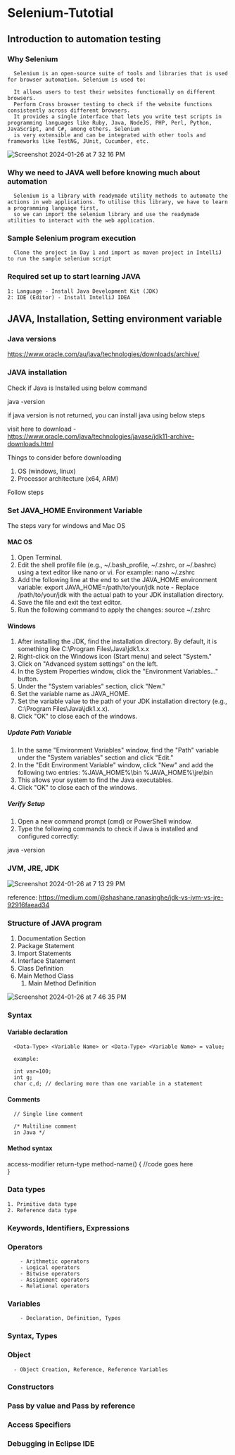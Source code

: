 # Selenium-Tutotial
## Introduction to automation testing
### Why Selenium 

      Selenium is an open-source suite of tools and libraries that is used for browser automation. Selenium is used to:
      
      It allows users to test their websites functionally on different browsers. 
      Perform Cross browser testing to check if the website functions consistently across different browsers. 
      It provides a single interface that lets you write test scripts in programming languages like Ruby, Java, NodeJS, PHP, Perl, Python, JavaScript, and C#, among others. Selenium 
      is very extensible and can be integrated with other tools and frameworks like TestNG, JUnit, Cucumber, etc.

![Screenshot 2024-01-26 at 7 32 16 PM](https://github.com/naditraining/Selenium-Tutotial/assets/157560787/7e8a3173-34dc-4bfc-b188-1f22eebd9978)

### Why we need to JAVA well before knowing much about automation

      Selenium is a library with readymade utility methods to automate the actions in web applications. To utilise this library, we have to learn a programming language first,
      so we can import the selenium library and use the readymade utilities to interact with the web application.
      

### Sample Selenium program execution

      Clone the project in Day 1 and import as maven project in IntelliJ to run the sample selenium script

### Required set up to start learning JAVA
    1: Language - Install Java Development Kit (JDK)
    2: IDE (Editor) - Install IntelliJ IDEA

## JAVA, Installation, Setting environment variable
### Java versions

https://www.oracle.com/au/java/technologies/downloads/archive/


### JAVA installation

Check if Java is Installed using below command

java -version

if java version is not returned, you can install java using below steps

visit here to download - https://www.oracle.com/java/technologies/javase/jdk11-archive-downloads.html

Things to consider before downloading
1. OS (windows, linux)
2. Processor architecture (x64, ARM)

Follow steps 
### Set JAVA_HOME Environment Variable
The steps vary for windows and Mac OS 
#### MAC OS 
1. Open Terminal.
2. Edit the shell profile file (e.g., ~/.bash_profile, ~/.zshrc, or ~/.bashrc) using a text editor like nano or vi. For example:
nano ~/.zshrc
3. Add the following line at the end to set the JAVA_HOME environment variable:
export JAVA_HOME=/path/to/your/jdk
note - Replace /path/to/your/jdk with the actual path to your JDK installation directory.
4. Save the file and exit the text editor.
5. Run the following command to apply the changes:
source ~/.zshrc

#### Windows
1. After installing the JDK, find the installation directory. By default, it is something like C:\Program Files\Java\jdk1.x.x
2. Right-click on the Windows icon (Start menu) and select "System."
3. Click on "Advanced system settings" on the left.
4. In the System Properties window, click the "Environment Variables..." button.
5. Under the "System variables" section, click "New."
6. Set the variable name as JAVA_HOME.
7. Set the variable value to the path of your JDK installation directory (e.g., C:\Program Files\Java\jdk1.x.x).
8. Click "OK" to close each of the windows.


  ##### Update Path Variable
  1. In the same "Environment Variables" window, find the "Path" variable under the "System variables" section and click "Edit."
  2. In the "Edit Environment Variable" window, click "New" and add the following two entries:
  %JAVA_HOME%\bin
  %JAVA_HOME%\jre\bin
  3. This allows your system to find the Java executables.
  4. Click "OK" to close each of the windows.
  
  
  ##### Verify Setup
  1. Open a new command prompt (cmd) or PowerShell window.
  2. Type the following commands to check if Java is installed and configured correctly:
  
  java -version


### JVM, JRE, JDK

![Screenshot 2024-01-26 at 7 13 29 PM](https://github.com/naditraining/Selenium-Tutotial/assets/157560787/b44d7870-6c1a-40e3-9b6d-97ae1bcbaa8e)

reference: https://medium.com/@shashane.ranasinghe/jdk-vs-jvm-vs-jre-92916faead34

### Structure of JAVA program

1. Documentation Section
2. Package Statement
3. Import Statements
4. Interface Statement
5. Class Definition
6. Main Method Class
    1. Main Method Definition
       
![Screenshot 2024-01-26 at 7 46 35 PM](https://github.com/naditraining/Selenium-Tutotial/assets/157560787/d3ea6726-394e-4766-a668-4ad425ed071e)

### Syntax
#### Variable declaration
      <Data-Type> <Variable Name> or <Data-Type> <Variable Name> = value;

      example:

      int var=100;
      int g;
      char c,d; // declaring more than one variable in a statement

#### Comments
      // Single line comment

      /* Multiline comment
      in Java */ 
#### Method syntax

access-modifier return-type method-name()
{
      //code goes here      
}

### Data types
    1. Primitive data type
    2. Reference data type

### Keywords, Identifiers, Expressions	
          
### Operators	
        - Arithmetic operators	
        - Logical operators	
        - Bitwise operators	
        - Assignment operators	
        - Relational operators	
          
### Variables	
        - Declaration, Definition, Types		
      
### Syntax, Types	
    
### Object	
      - Object Creation, Reference, Reference Variables	
      
### Constructors	
### Pass by value and Pass by reference	
### Access Specifiers	
      
### Debugging in Eclipse IDE	    
